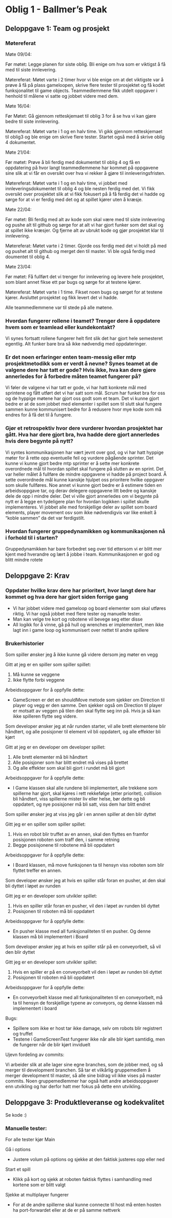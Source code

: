 # Oblig 1 - Ballmer’s Peak

## Deloppgave 1: Team og prosjekt

### Møtereferat

Møte 09/04:

Før møtet:
Legge planen for siste oblig. Bli enige om hva som er viktigst å få med til siste innlevering.

Møtereferat:
Møtet varte i 2 timer hvor vi ble enige om at det viktigste var å prøve å få på plass gameloopen, skrive flere tester til prosjektet og få kodet funksjonalitet til game objects. Teammedlemmene fikk utdelt oppgaver i henhold til målene vi satte og jobbet videre med dem.

Møte 16/04:

Før Møtet:
Gå gjennom retteskjemaet til oblig 3 for å se hva vi kan gjøre bedre til siste innlevering.

Møtereferat:
Møtet varte i 1 og en halv time. Vi gikk gjennom retteskjemaet til oblig3 og ble enige om skrive flere tester. Startet også med å skrive oblig 4 dokumentet.

Møte 21/04:

Før møtet:
Prøve å bli ferdig med dokumentet til oblig 4 og få en oppdatering på hvor langt teammedlemmene har kommet på oppgavene sine slik at vi får en oversikt over hva vi rekker å gjøre til innleveringsfristen.

Møtereferat:
Møtet varte i 1 og en halv time, vi jobbet med innleveringsdokumentet til oblig 4 og ble nesten ferdig med det. Vi fikk oversikt over prosjektet slik at vi fikk fokusert på å få ferdig det vi hadde og sørge for at vi er ferdig med det og at spillet kjører uten å kræsje.

Møte 22/04:

Før møtet:
Bli ferdig med alt av kode som skal være med til siste innlevering og pushe alt til github og sørge for at alt vi har gjort funker som det skal og at spillet ikke kræsjer. Og fjerne alt av ubrukt kode og gjør prosjektet klar til innlevering.

Møtereferat:
Møtet varte i 2 timer. Gjorde oss ferdig med det vi holdt på med og pushet alt til github og merget den til master. Vi ble også ferdig med doumentet til oblig 4.

Møte 23/04:

Før møtet:
Få fullført det vi trenger for innlevering og levere hele prosjektet, som blant annet fikse ett par bugs og sørge for at testene kjører.

Møtereferat:
Møtet varte i 1 time. Fikset noen bugs og sørget for at testene kjører. Avsluttet prosjektet og fikk levert det vi hadde.

Alle teammedlemmene var til stede på alle møtene.

### Hvordan fungerer rollene i teamet? Trenger dere å oppdatere hvem som er teamlead eller kundekontakt?

Vi synes fortsatt rollene fungerer helt fint slik det har gjort hele semesteret egentlig. Alt funker bare bra så ikke nødvendig med oppdateringer.

### Er det noen erfaringer enten team-messig eller mtp prosjektmetodikk som er verdt å nevne? Synes teamet at de valgene dere har tatt er gode? Hvis ikke, hva kan dere gjøre annerledes for å forbedre måten teamet fungerer på?

Vi føler de valgene vi har tatt er gode, vi har hatt konkrete mål med sprintene og fått utført det vi har satt som mål. Scrum har funket bra for oss og de hyppige møtene har gjort oss godt som et team.
Det vi kunne gjort bedre er at de som jobbet med elementer i spillet som til slutt skal fungere sammen kunne kommunisert bedre for å redusere hvor mye kode som må endres for å få det til å fungere.

### Gjør et retrospektiv hvor dere vurderer hvordan prosjektet har gått. Hva har dere gjort bra, hva hadde dere gjort annerledes hvis dere begynte på nytt?

Vi syntes kommunikasjonen har vært jevnt over god, og vi har hatt hyppige møter for å rette opp eventuelle feil og vurdere pågående sprinter.
Det kunne vi kunne gjort bedre mtp sprinter er å sette mer konkrete overordnede mål til hvordan spillet skal fungere på slutten av en sprint. Det var heller målet å fullføre de mindre oppgavene vi hadde på project board. Å sette overordnede mål kunne kanskje hjulpet oss prioritere hvilke oppgaver som skulle fullføres.
Noe annet vi kunne gjort bedre er å estimere tiden en arbeidsoppgave tar, og derav delegere oppgavene litt bedre og kanskje dele de opp i mindre deler.
Det vi ville gjort annerledes om vi begynte på nytt er å legge en tydeligere plan for hvordan logikken i spillet skulle implementeres. Vi jobbet alle med forskjellige deler av spillet som board elements, player movement osv som ikke nødvendigvis var like enkelt å “koble sammen” da det var ferdigstilt.

### Hvordan fungerer gruppedynamikken og kommunikasjonen nå i forhold til i starten?

Gruppedynamikken har bare forbedret seg over tid ettersom vi er blitt mer kjent med hverandre og lært å jobbe i team. Kommunikasjonen er god og blitt mindre rotete

## Deloppgave 2: Krav


### Oppdater hvilke krav dere har prioritert, hvor langt dere har kommet og hva dere har gjort siden forrige gang
- Vi har jobbet videre med gameloop og board elementer som skal utføres riktig. Vi har også jobbet med flere tester og manuelle tester.
- Man kan velge tre kort og robotene vil bevege seg etter disse
- All logikk for å vinne, gå på hull og wrenches er implementert, men ikke lagt inn i game loop og kommunisert over nettet til andre spillere

### Brukerhistorier
Som spiller ønsker jeg å ikke kunne gå videre dersom jeg møter en vegg

Gitt at jeg er en spiller som spiller spillet:
1. Må kunne se veggene
2. Ikke flytte forbi veggene

Arbeidsoppgaver for å oppfylle dette:
- GameScreen er det en shouldMove metode som sjekker om Direction til player og vegg er den samme. Den sjekker også om Direction til player er motsatt av veggen på tilen den skal flytte seg inn på. Hvis ja så kan ikke spilleren flytte seg videre.

Som developer ønsker jeg at når runden starter, vil alle brett elementene blir håndtert, og alle posisjoner til element vil bli oppdatert, og alle effekter bli kjørt

Gitt at jeg er en developer om developer spillet:
1. Alle brett elementer må bli håndtert
2. Alle posisjoner som har blitt endret må vises på brettet
3. Og alle effekter som skal bli gjort i rundet må bli gjort

Arbeidsoppgaver for å oppfylle dette:
- I Game klassen skal alle rundene bli implementert, alle trekkene som spillerne har gjort, skal kjøres i rett rekkefølge (etter prioritet), collision bli håndtert, viss spillerne mister liv eller helse, bør dette og bli oppdatert, og nye posisjoner må bli satt, viss dem har blitt endret

Som spiller ønsker jeg at viss jeg går i en annen spiller at den blir dyttet

Gitt jeg er en spiller som spiller spillet:
1. Hvis en robot blir truffet av en annen, skal den flyttes en framfor posisjonen roboten som traff den, i samme retning
2. Begge posisjonene til robotene må bli oppdatert

Arbeidsoppgaver for å oppfylle dette:
- I Board klassen, må move funksjonen ta til hensyn viss roboten som blir flyttet treffer en annen.

Som developer ønsker jeg at hvis en spiller står foran en pusher, at den skal bli dyttet i løpet av runden

Gitt jeg er en developer som utvikler spillet:
1. Hvis en spiller står foran en pusher, vil den i løpet av runden bli dyttet
2. Posisjonen til roboten må bli oppdatert

Arbeidsoppgaver for å oppfylle dette:
- En pusher klasse med all funksjonaliteten til en pusher. Og denne klassen må bli implementert i Board


Som developer ønsker jeg at hvis en spiller står på en conveyorbelt, så vil den blir dyttet

Gitt jeg er en developer som utvikler spillet:
1. Hvis en spiller er på en conveyorbelt vil den i løpet av runden bli dyttet
2. Posisjonen til roboten må bli oppdatert

Arbeidsoppgaver for å oppfylle dette:
- En conveyorbelt klasse med all funksjonaliteten til en conveyorbelt, må ta til hensyn de forskjellige typene av conveyors, og denne klassen må implementert i board



Bugs:

- Spillere som ikke er host tar ikke damage, selv om robots blir registrert og truffet
- Testene i GameScreenTest fungerer ikke når alle blir kjørt samtidig, men de fungerer når de blir kjørt inviduelt


Ujevn fordeling av commits:

Vi arbeider slik at alle lager sine egne branches, som de jobber med, og så merger til development branchen. Så tar et vilkårlig gruppemedlem å merger development til master, så alle sine bidrag vil ikke vises på master commits. Noen gruppemedlemmer har også hatt andre arbeidsoppgaver enn utvikling og har derfor hatt mer fokus på dette enn utvikling.


## Deloppgave 3: Produktleveranse og kodekvalitet

Se kode :)

### Manuelle tester:
For alle tester kjør Main

Gå i options
- Justere volum på options og sjekke at den faktisk justeres opp eller ned
  
Start et spill
- Klikk på kort og sjekk at roboten faktisk flyttes i samhandling med kortene som er blitt valgt

Sjekke at multiplayer fungerer
- For at de andre spillerne skal kunne connecte til host må enten hosten ha port-forwardet eller at de er på samme nettverk
